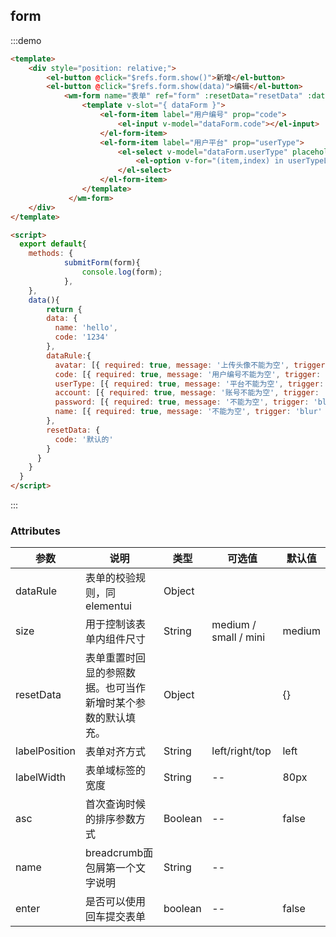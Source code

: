 ## form

:::demo

```html
<template>
    <div style="position: relative;">
        <el-button @click="$refs.form.show()">新增</el-button>
        <el-button @click="$refs.form.show(data)">编辑</el-button>
            <wm-form name="表单" ref="form" :resetData="resetData" :dataRule="dataRule" @submitForm="submitForm" style="z-index: 3;">
                <template v-slot="{ dataForm }">
                    <el-form-item label="用户编号" prop="code">
                        <el-input v-model="dataForm.code"></el-input>
                    </el-form-item>
                    <el-form-item label="用户平台" prop="userType">
                        <el-select v-model="dataForm.userType" placeholder="平台选择" clearable>
                            <el-option v-for="(item,index) in userTypeList" :label="item.label" :value="item.value" :key="index"></el-option>
                        </el-select>
                    </el-form-item>
                </template>
             </wm-form>
    </div>
</template>      

<script>
  export default{
  	methods: {
			submitForm(form){
				console.log(form);
			},
    },
    data(){
    	return {
        data: {
          name: 'hello',
          code: '1234'
        },
        dataRule:{
          avatar: [{ required: true, message: '上传头像不能为空', trigger: 'blur' }],
          code: [{ required: true, message: '用户编号不能为空', trigger: 'blur' }],
          userType: [{ required: true, message: '平台不能为空', trigger: 'blur' }],
          account: [{ required: true, message: '账号不能为空', trigger: 'blur' }],
          password: [{ required: true, message: '不能为空', trigger: 'blur' }],
          name: [{ required: true, message: '不能为空', trigger: 'blur' }]
        },
        resetData: {
          code: '默认的'
        }
      }
    }
  }
</script>

```

:::

### Attributes

| 参数 | 说明 | 类型 | 可选值 | 默认值
|---------|--------|-------| --------|--------
| dataRule | 表单的校验规则，同elementui | Object | 
| size | 用于控制该表单内组件尺寸 | String | medium / small / mini | medium
| resetData | 表单重置时回显的参照数据。也可当作新增时某个参数的默认填充。 | Object |    | {}
| labelPosition | 表单对齐方式 | String | left/right/top | left
| labelWidth |表单域标签的宽度| String | -- | 80px
| asc | 首次查询时候的排序参数方式 | Boolean | -- | false
| name | breadcrumb面包屑第一个文字说明 | String | -- | 
| enter | 是否可以使用回车提交表单 | boolean | -- | false
